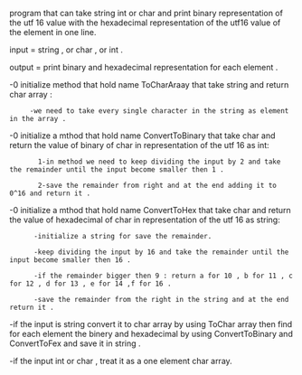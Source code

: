 program that can take string int or char and print binary representation of the utf 16 value with the hexadecimal representation of the utf16 value of the element in one line.







input = string , or char , or int .

output = print binary and hexadecimal representation for each element . 





-0 initialize method that hold name ToCharAraay that take string and return char array :

         -we need to take every single character in the string as element in the array .




-0 initialize a mthod that hold name ConvertToBinary that take char and return the value of binary of char in     representation of the utf 16 as int: 

           1-in method we need to keep dividing the input by 2 and take the remainder until the input become smaller then 1 .

           2-save the remainder from right and at the end adding it to 0^16 and return it .




-0 initialize a mthod that hold name ConvertToHex that take char and return the value of hexadecimal of char in  representation of the utf 16 as string:

          -initialize a string for save the remainder.

          -keep dividing the input by 16 and take the remainder until the input become smaller then 16 .

          -if the remainder bigger then 9 : return a for 10 , b for 11 , c for 12 , d for 13 , e for 14 ,f for 16 .

          -save the remainder from the right in the string and at the end return it .
          


-if the input is string convert it to char array by using ToChar array then find for each element the binery and hexadecimal by using ConvertToBinary and ConvertToFex and save it in string .

-if the input int or char , treat it as a one element char array.